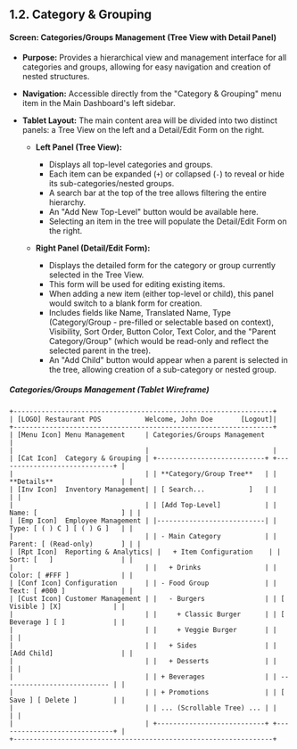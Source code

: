 ## 1.2. Category & Grouping

#### Screen: Categories/Groups Management (Tree View with Detail Panel)
*   **Purpose:** Provides a hierarchical view and management interface for all categories and groups, allowing for easy navigation and creation of nested structures.
*   **Navigation:** Accessible directly from the "Category & Grouping" menu item in the Main Dashboard's left sidebar.
*   **Tablet Layout:** The main content area will be divided into two distinct panels: a Tree View on the left and a Detail/Edit Form on the right.

    *   **Left Panel (Tree View):**
        *   Displays all top-level categories and groups.
        *   Each item can be expanded (`+`) or collapsed (`-`) to reveal or hide its sub-categories/nested groups.
        *   A search bar at the top of the tree allows filtering the entire hierarchy.
        *   An "Add New Top-Level" button would be available here.
        *   Selecting an item in the tree will populate the Detail/Edit Form on the right.

    *   **Right Panel (Detail/Edit Form):**
        *   Displays the detailed form for the category or group currently selected in the Tree View.
        *   This form will be used for editing existing items.
        *   When adding a new item (either top-level or child), this panel would switch to a blank form for creation.
        *   Includes fields like Name, Translated Name, Type (Category/Group - pre-filled or selectable based on context), Visibility, Sort Order, Button Color, Text Color, and the "Parent Category/Group" (which would be read-only and reflect the selected parent in the tree).
        *   An "Add Child" button would appear when a parent is selected in the tree, allowing creation of a sub-category or nested group.

##### Categories/Groups Management (Tablet Wireframe)
```
+-----------------------------------------------------------------+
| [LOGO] Restaurant POS           Welcome, John Doe       [Logout]|
+-----------------------------------------------------------------+
| [Menu Icon] Menu Management     | Categories/Groups Management                                  |
|                                 |                               |
| [Cat Icon]  Category & Grouping | +---------------------------+ +-----------------------------+ |
|                                 | | **Category/Group Tree**   | | **Details**                 | |
| [Inv Icon]  Inventory Management| | [ Search...           ]   | |                             | |
|                                 | | [Add Top-Level]           | | Name: [                     ] | |
| [Emp Icon]  Employee Management | |---------------------------| | Type: [ ( ) C ] [ ( ) G ]   | |
|                                 | | - Main Category           | | Parent: [ (Read-only)       ] | |
| [Rpt Icon]  Reporting & Analytics| |   + Item Configuration    | | Sort: [   ]                 | |
|                                 | |   + Drinks                | | Color: [ #FFF ]             | |
| [Conf Icon] Configuration       | | - Food Group              | | Text: [ #000 ]              | |
| [Cust Icon] Customer Management | |   - Burgers               | | [ Visible ] [X]             | |
|                                 | |     + Classic Burger      | | [ Beverage ] [ ]            | |
|                                 | |     + Veggie Burger       | |                             | |
|                                 | |   + Sides                 | | [Add Child]                 | |
|                                 | |   + Desserts              | |                             | |
|                                 | | + Beverages               | | --------------------------- | |
|                                 | | + Promotions              | | [ Save ] [ Delete ]         | |
|                                 | | ... (Scrollable Tree) ... | |                             | |
|                                 | +---------------------------+ +-----------------------------+ |
+-----------------------------------------------------------------+
```